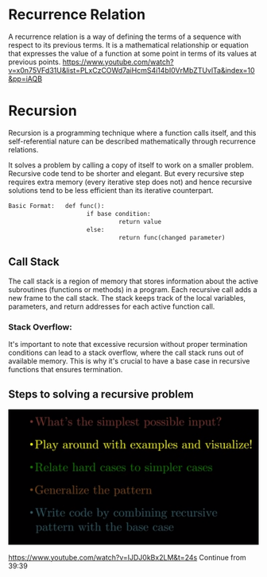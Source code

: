 # Recurrence Relation
A recurrence relation is a way of defining the terms of a sequence with respect to its previous terms. It is a mathematical relationship or equation that expresses the value of a function at some point in terms of its values at previous points. 
https://www.youtube.com/watch?v=x0n75VFd31U&list=PLxCzCOWd7aiHcmS4i14bI0VrMbZTUvlTa&index=10&pp=iAQB

# Recursion
Recursion is a programming technique where a function calls itself, and this self-referential nature can be described mathematically through recurrence relations.

It solves a problem by calling a copy of itself to work on a smaller problem. Recursive code tend to be shorter and elegant. But every recursive step requires extra memory (every iterative step does not) and hence recursive solutions tend to be less efficient than its iterative counterpart. 
```
Basic Format:	def func():
				      if base condition:
				               return value
				      else:
				               return func(changed parameter)
```

## Call Stack
The call stack is a region of memory that stores information about the active subroutines (functions or methods) in a program. Each recursive call adds a new frame to the call stack. The stack keeps track of the local variables, parameters, and return addresses for each active function call.

### Stack Overflow:
It's important to note that excessive recursion without proper termination conditions can lead to a stack overflow, where the call stack runs out of available memory. This is why it's crucial to have a base case in recursive functions that ensures termination. 

## Steps to solving a recursive problem

![Alt text](<Screenshot from 2023-12-27 12-34-42.png>)

https://www.youtube.com/watch?v=IJDJ0kBx2LM&t=24s
Continue from 39:39